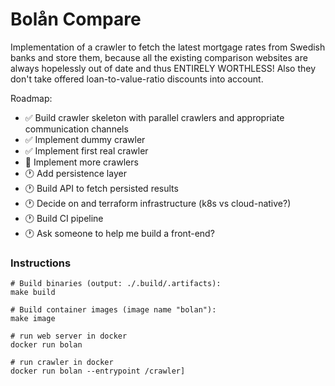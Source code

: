 # Bolån Compare

Implementation of a crawler to fetch the latest mortgage rates from Swedish banks and store them, because all the
existing comparison websites are always hopelessly out of date and thus ENTIRELY WORTHLESS! Also they don't take offered
loan-to-value-ratio discounts into account.

Roadmap:

- ✅ Build crawler skeleton with parallel crawlers and appropriate communication channels
- ✅ Implement dummy crawler
- ✅ Implement first real crawler
- 👷 Implement more crawlers
- 🕐 Add persistence layer
- 🕐 Build API to fetch persisted results
- 🕐 Decide on and terraform infrastructure (k8s vs cloud-native?)
- 🕐 Build CI pipeline
- 🕐 Ask someone to help me build a front-end?

### Instructions

```shell
# Build binaries (output: ./.build/.artifacts):
make build
```

```shell
# Build container images (image name "bolan"):
make image
```

```shell
# run web server in docker
docker run bolan

# run crawler in docker
docker run bolan --entrypoint /crawler]
```
